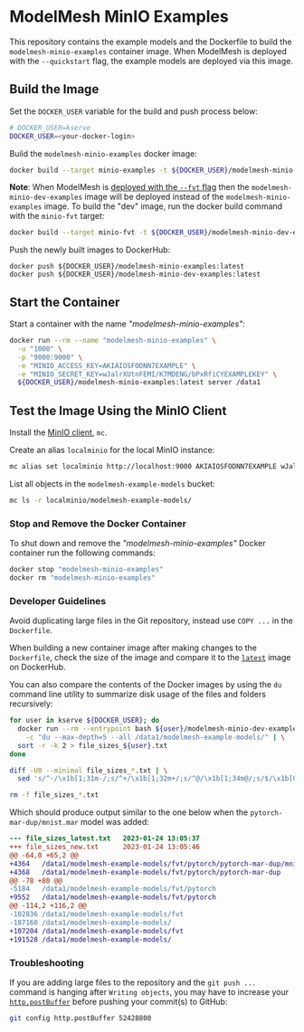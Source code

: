# ModelMesh MinIO Examples

This repository contains the example models and the Dockerfile to build the
`modelmesh-minio-examples` container image. When ModelMesh is deployed with
the `--quickstart` flag, the example models are deployed via this image.


## Build the Image

Set the `DOCKER_USER` variable for the build and push process below:

```sh
# DOCKER_USER=kserve
DOCKER_USER=<your-docker-login>
```

Build the `modelmesh-minio-examples` docker image:

```sh
docker build --target minio-examples -t ${DOCKER_USER}/modelmesh-minio-examples:latest .
```

**Note**: When ModelMesh is [deployed with the `--fvt` flag](https://github.com/kserve/modelmesh-serving/blob/main/docs/developer.md)
then the `modelmesh-minio-dev-examples` image will be deployed instead of the
`modelmesh-minio-examples` image. To build the "dev" image, run the docker build
command with the `minio-fvt` target:

```sh
docker build --target minio-fvt -t ${DOCKER_USER}/modelmesh-minio-dev-examples:latest .
```

Push the newly built images to DockerHub:

```shell
docker push ${DOCKER_USER}/modelmesh-minio-examples:latest
docker push ${DOCKER_USER}/modelmesh-minio-dev-examples:latest
```


## Start the Container

Start a container with the name _"modelmesh-minio-examples"_:

```sh
docker run --rm --name "modelmesh-minio-examples" \
  -u "1000" \
  -p "9000:9000" \
  -e "MINIO_ACCESS_KEY=AKIAIOSFODNN7EXAMPLE" \
  -e "MINIO_SECRET_KEY=wJalrXUtnFEMI/K7MDENG/bPxRfiCYEXAMPLEKEY" \
  ${DOCKER_USER}/modelmesh-minio-examples:latest server /data1
```


## Test the Image Using the MinIO Client

Install the [MinIO client](https://min.io/docs/minio/linux/reference/minio-mc.html#quickstart), `mc`.

Create an alias `localminio` for the local MinIO instance:

```sh
mc alias set localminio http://localhost:9000 AKIAIOSFODNN7EXAMPLE wJalrXUtnFEMI/K7MDENG/bPxRfiCYEXAMPLEKEY
```

List all objects in the `modelmesh-example-models` bucket:

```sh
mc ls -r localminio/modelmesh-example-models/
```


### Stop and Remove the Docker Container

To shut down and remove the _"modelmesh-minio-examples"_ Docker container run the
following commands:

```sh
docker stop "modelmesh-minio-examples"
docker rm "modelmesh-minio-examples"
```


### Developer Guidelines

Avoid duplicating large files in the Git repository, instead use `COPY ...` in
the `Dockerfile`.

When building a new container image after making changes to the `Dockerfile`,
check the size of the image and compare it to the
[`latest`](https://hub.docker.com/r/kserve/modelmesh-minio-dev-examples/tags)
image on DockerHub.

You can also compare the contents of the Docker images by using the `du` command
line utility to summarize disk usage of the files and folders recursively:

```sh
for user in kserve ${DOCKER_USER}; do
  docker run --rm --entrypoint bash ${user}/modelmesh-minio-dev-examples:latest \
    -c "du --max-depth=5 --all /data1/modelmesh-example-models/" | \
  sort -r -k 2 > file_sizes_${user}.txt
done

diff -U0 --minimal file_sizes_*.txt | \
  sed 's/^-/\x1b[1;31m-/;s/^+/\x1b[1;32m+/;s/^@/\x1b[1;34m@/;s/$/\x1b[0m/'

rm -f file_sizes_*.txt
```

Which should produce output similar to the one below when the `pytorch-mar-dup/mnist.mar`
model was added:

```diff
--- file_sizes_latest.txt   2023-01-24 13:05:37
+++ file_sizes_new.txt      2023-01-24 13:05:46
@@ -64,0 +65,2 @@
+4364   /data1/modelmesh-example-models/fvt/pytorch/pytorch-mar-dup/mnist.mar
+4368   /data1/modelmesh-example-models/fvt/pytorch/pytorch-mar-dup
@@ -78 +80 @@
-5184   /data1/modelmesh-example-models/fvt/pytorch
+9552   /data1/modelmesh-example-models/fvt/pytorch
@@ -114,2 +116,2 @@
-102836 /data1/modelmesh-example-models/fvt
-187160 /data1/modelmesh-example-models/
+107204 /data1/modelmesh-example-models/fvt
+191528 /data1/modelmesh-example-models/
```


### Troubleshooting

If you are adding large files to the repository and the `git push ...` command is
hanging after `Writing objects`, you may have to increase your
[`http.postBuffer`](https://git-scm.com/docs/git-config#Documentation/git-config.txt-httppostBuffer)
before pushing your commit(s) to GitHub:

```sh
git config http.postBuffer 52428800
```
